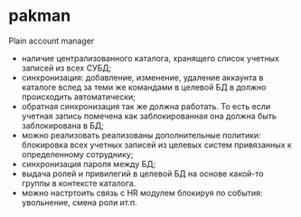 # pakman
Plain account manager

* наличие централизованного каталога, хранящего список учетных записей из всех СУБД;
* синхронизация: добавление, изменение, удаление аккаунта в каталоге вслед за теми же командами в целевой БД в должно происходить автоматически;
* обратная синхронизация так же должна работать. То есть если учетная запись помечена как заблокированная она должна быть заблокирована в БД;
* можно реализовать реализованы дополнительные политики: блокировка всех учетных записей из целевых систем привязанных к определенному сотруднику;
* синхронизация пароля между БД;
* выдача ролей и привилегий в целевой БД на основе какой-то группы в контексте каталога.
* можно настртоить связь с HR модулем блокируя по события: увольнение, смена роли ит.п.
